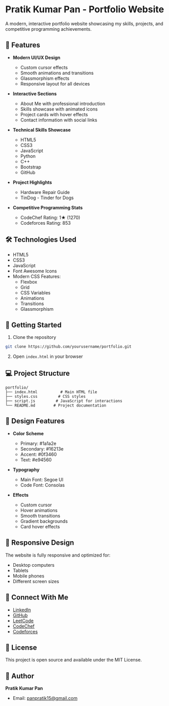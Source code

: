 # Pratik Kumar Pan - Portfolio Website

A modern, interactive portfolio website showcasing my skills, projects, and competitive programming achievements.

## 🌟 Features

- **Modern UI/UX Design**
  - Custom cursor effects
  - Smooth animations and transitions
  - Glassmorphism effects
  - Responsive layout for all devices

- **Interactive Sections**
  - About Me with professional introduction
  - Skills showcase with animated icons
  - Project cards with hover effects
  - Contact information with social links

- **Technical Skills Showcase**
  - HTML5
  - CSS3
  - JavaScript
  - Python
  - C++
  - Bootstrap
  - GitHub

- **Project Highlights**
  - Hardware Repair Guide
  - TinDog - Tinder for Dogs

- **Competitive Programming Stats**
  - CodeChef Rating: 1★ (1270)
  - Codeforces Rating: 853

## 🛠️ Technologies Used

- HTML5
- CSS3
- JavaScript
- Font Awesome Icons
- Modern CSS Features:
  - Flexbox
  - Grid
  - CSS Variables
  - Animations
  - Transitions
  - Glassmorphism

## 🚀 Getting Started

1. Clone the repository
```bash
git clone https://github.com/yourusername/portfolio.git
```

2. Open `index.html` in your browser

## 💻 Project Structure

```
portfolio/
├── index.html          # Main HTML file
├── styles.css         # CSS styles
├── script.js         # JavaScript for interactions
└── README.md        # Project documentation
```

## 🎨 Design Features

- **Color Scheme**
  - Primary: #1a1a2e
  - Secondary: #16213e
  - Accent: #0f3460
  - Text: #e94560

- **Typography**
  - Main Font: Segoe UI
  - Code Font: Consolas

- **Effects**
  - Custom cursor
  - Hover animations
  - Smooth transitions
  - Gradient backgrounds
  - Card hover effects

## 📱 Responsive Design

The website is fully responsive and optimized for:
- Desktop computers
- Tablets
- Mobile phones
- Different screen sizes

## 🔗 Connect With Me

- [LinkedIn](https://www.linkedin.com/in/pratik-kumar-pan-67593a2b9/)
- [GitHub](https://github.com/its-Pratik-15)
- [LeetCode](https://leetcode.com/u/_PRATIKk_15/)
- [CodeChef](https://www.codechef.com/users/apt_kitten_22)
- [Codeforces](https://codeforces.com/profile/Pratik_15)

## 📄 License

This project is open source and available under the MIT License.

## 👤 Author

**Pratik Kumar Pan**
- Email: panpratik15@gmail.com 